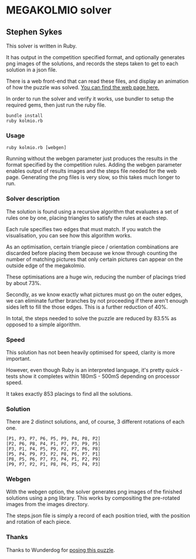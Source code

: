 # MEGAKOLMIO solver

## Stephen Sykes

This solver is written in Ruby.

It has output in the competition specified format, and optionally generates png images
of the solutions, and records the steps taken to get to each solution in a json file.

There is a web front-end that can read these files, and display an animation of how the
puzzle was solved. [You can find the web page here.](http://sdsykes.github.io/kolmio/index.html)

In order to run the solver and verify it works, use bundler to setup the required gems, then
just run the ruby file.

    bundle install
    ruby kolmio.rb

### Usage

    ruby kolmio.rb [webgen]

Running without the webgen parameter just produces the
results in the format specified by the competition rules.
Adding the webgen parameter enables output of results images
and the steps file needed for the web page. Generating the
png files is very slow, so this takes much longer to run.

### Solver description

The solution is found using a recursive algorithm that evaluates a set of rules one by one,
placing triangles to satisfy the rules at each step.

Each rule specifies two edges that must match. If you watch the visualisation, you can see
how this algorithm works.

As an optimisation, certain triangle piece / orientation combinations are discarded before placing them
because we know through counting the number of matching pictures that only certain pictures can appear
on the outside edge of the megakolmio.

These optimisations are a huge win, reducing the number of placings tried by about 73%.

Secondly, as we know exactly what pictures must go on the outer edges, we can eliminate further
branches by not proceeding if there aren't enough sides left to fill the those edges. This is
a further reduction of 40%.

In total, the steps needed to solve the puzzle are reduced by 83.5% as opposed to a simple algorithm.

### Speed

This solution has not been heavily optimised for speed, clarity is more important.

However, even though Ruby is an interpreted language, it's pretty quick - tests show it completes
within 180mS - 500mS depending on processor speed.

It takes exactly 853 placings to find all the solutions.

### Solution

There are 2 distinct solutions, and, of course, 3 different rotations of each one.

    [P1, P3, P7, P6, P5, P9, P4, P8, P2]
    [P2, P6, P8, P4, P1, P7, P3, P9, P5]
    [P3, P1, P4, P5, P9, P2, P7, P6, P8]
    [P5, P4, P9, P3, P2, P8, P6, P7, P1]
    [P8, P5, P6, P7, P3, P4, P1, P2, P9]
    [P9, P7, P2, P1, P8, P6, P5, P4, P3]

### Webgen

With the webgen option, the solver generates png images of the finished solutions using a png library.
This works by compositing the pre-rotated images from the images directory.

The steps.json file is simply a record of each position tried, with the position
and rotation of each piece.

### Thanks

Thanks to Wunderdog for [posing this puzzle](http://www.wunderdog.fi/wundernut-megakolmio).
